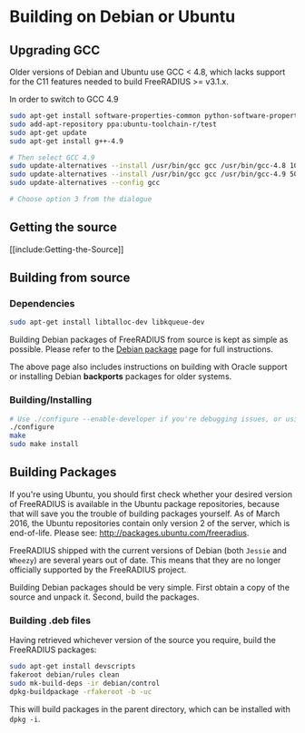 # Building on Debian or Ubuntu
## Upgrading GCC
Older versions of Debian and Ubuntu use GCC < 4.8, which lacks support for the C11 features needed to build FreeRADIUS >= v3.1.x.

In order to switch to GCC 4.9
```bash
sudo apt-get install software-properties-common python-software-properties
sudo add-apt-repository ppa:ubuntu-toolchain-r/test
sudo apt-get update
sudo apt-get install g++-4.9

# Then select GCC 4.9
sudo update-alternatives --install /usr/bin/gcc gcc /usr/bin/gcc-4.8 100 --slave /usr/bin/g++ g++ /usr/bin/g++-4.8
sudo update-alternatives --install /usr/bin/gcc gcc /usr/bin/gcc-4.9 50 --slave /usr/bin/g++ g++ /usr/bin/g++-4.9 
sudo update-alternatives --config gcc

# Choose option 3 from the dialogue
```

## Getting the source

[[include:Getting-the-Source]]

## Building from source
### Dependencies

```bash
sudo apt-get install libtalloc-dev libkqueue-dev
```

Building Debian packages of FreeRADIUS from source is kept as simple as possible. Please refer to the [Debian package](Debian) page for full instructions.

The above page also includes instructions on building with Oracle support or installing Debian **backports** packages for older systems.

### Building/Installing

```bash
# Use ./configure --enable-developer if you're debugging issues, or using unstable code.
./configure
make
sudo make install
```

## Building Packages

If you're using Ubuntu, you should first check whether your desired version of FreeRADIUS is available in the Ubuntu package repositories, because that will save you the trouble of building packages yourself. As of March 2016, the Ubuntu repositories contain only version 2 of the server, which is end-of-life. Please see: http://packages.ubuntu.com/freeradius.

FreeRADIUS shipped with the current versions of Debian (both `Jessie` and `Wheezy`) are several years out of date. This means that they are no longer officially supported by the FreeRADIUS project.

Building Debian packages should be very simple. First obtain a copy of the source and unpack it. Second, build the packages.

### Building .deb files
Having retrieved whichever version of the source you require, build the FreeRADIUS packages:

```bash
sudo apt-get install devscripts
fakeroot debian/rules clean
sudo mk-build-deps -ir debian/control
dpkg-buildpackage -rfakeroot -b -uc
```

This will build packages in the parent directory, which can be installed with ``dpkg -i``.